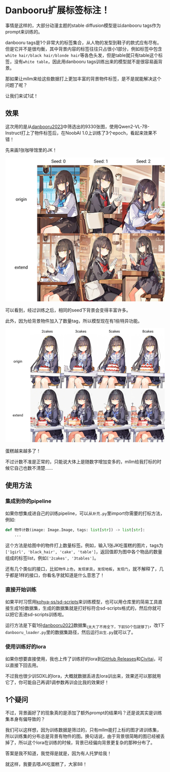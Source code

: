 # Danbooru扩展标签标注！

事情是这样的，大部分动漫主题的stable diffusion模型是以danbooru tags作为prompt来训练的。

danbooru tags是1个非常大的标签集合，从人物的发型到鞋子的款式应有尽有。但是它并不是很均衡，其中背景内容的标签往往只占很小1部分，例如标签中包含`white hair/black hair/blonde hair`等各色头发，但是table就只有table这个标签，没有`white table`，因此用danbooru tags训练出来的模型就不是很容易画背景。

那如果让mllm来给这些数据打上更加丰富的背景物件标签，是不是就能解决这个问题了呢？

让我们来试1试！


## 效果

这次用的是从[danbooru2023](https://huggingface.co/datasets/nyanko7/danbooru2023)中筛选出的9330张图，使用Qwen2-VL-7B-Instruct打上了物件标签后，在NoobAI 1.0上训练了3个epoch，看起来效果不错！

先来画1张咖啡馆里的JK！

![img/cafe.png](img/cafe.webp)

可以看到，经过训练之后，相同的seed下背景会变得丰富许多。

此外，因为给背景物件加入了数量tag，所以模型现在有1些特异功能。

![img/cake.png](img/cake.webp)

蛋糕越来越多了！

不过计数不准是正常的，只能说大体上是随数字增加变多的，mllm给我打标的时候它自己也数不清楚……


## 使用方法


### 集成到你的pipeline

如果你想集成进自己的训练pipeline，可以从`补充.py`里import你需要的打标方法，例如:

```python
def 物件计数(image: Image.Image, tags: list[str]) -> list[str]:
    ...
```

这个方法是给图中的物件打上数量标签。例如，输入1张JK吃蛋糕的图片，tags为`['1girl', 'black_hair', 'cake', 'table']`，返回值即为图中各个物品的数量组成的标签list，例如`['2cakes', '3tables']`。

还有几个类似的接口，比如`物件上色`，`发现家具`，`发现地板`，`发现门`，就不解释了，几乎都是1样的接口，你看名字就知道是什么意思了！

### 直接开始训练

如果平时习惯用[kohya-ss/sd-scripts](https://github.com/kohya-ss/sd-scripts)来训练模型，也可以用仓库里的简易工具直接生成1份数据集，生成的数据集就是打好标符合sd-scripts格式的，然后你就可以把它丢进sd-scripts训练啦。

运行方法是下载1份[danbooru2023](https://huggingface.co/datasets/nyanko7/danbooru2023)数据集<sub>(太大了不用全下，下前50个包就够了)</sub>，改1下`danbooru_loader.py`里的数据集路径，然后运行`出生.py`就可以了。

### 使用训练好的lora

如果你想要直接使用，我也上传了训练好的lora到[GitHub Releases](https://github.com/RimoChan/danbooru-prompt-extend/releases)和[Civitai](https://civitai.com/models/1076462/prompt-extend)，可以直接下回去用。

不过我也很少训SDXL的lora，大概就数据丢进去lora训出来，效果还可以那就用它了，你可能自己再调1调参数再训会比我的效果好！


## 1个疑问

不过，背景画好了的现象真的是添加了额外prompt的结果吗？还是说其实是训练集本身有偏导致的？

我们可以这样想，因为训练数据是筛过的，只有mllm能打上标的图才进训练集，所以训练集的分布总是背景有物件的图。换句话说，由于背景很简略的图已经被丢掉了，所以这个lora在训练的时候，背景已经偏向背景更复杂的那种分布了。

答案是我不知道，我觉得是就是，因为有人托梦给我！

就这样，我要去喂JK吃蛋糕了，大家88！
